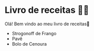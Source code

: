 # Livro de receitas :man_cook:

Olá! Bem vindo ao meu livro de receitas:wave:

* Strogonoff de Frango
* Pavê
* Bolo de Cenoura
